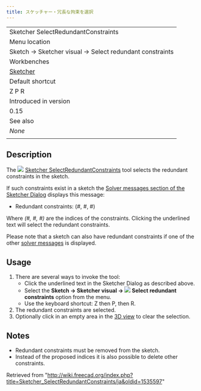 ```yaml
---
title: スケッチャー・冗長な拘束を選択
---
```

|  |
| --- |
| Sketcher SelectRedundantConstraints |
| Menu location |
| Sketch → Sketcher visual → Select redundant constraints |
| Workbenches |
| [Sketcher](/Sketcher_Workbench "Sketcher Workbench") |
| Default shortcut |
| Z P R |
| Introduced in version |
| 0.15 |
| See also |
| *None* |
|  |

## Description

The ![](/images/Sketcher_SelectRedundantConstraints.svg) [Sketcher SelectRedundantConstraints](/Sketcher_SelectRedundantConstraints "Sketcher SelectRedundantConstraints") tool selects the redundant constraints in the sketch.

If such constraints exist in a sketch the [Solver messages section of the Sketcher Dialog](/Sketcher_Dialog#Solver_messages "Sketcher Dialog") displays this message:

* Redundant constraints: (#, #, #)

Where *(#, #, #)* are the indices of the constraints. Clicking the underlined text will select the redundant constraints.

Please note that a sketch can also have redundant constraints if one of the other [solver messages](/Sketcher_Dialog#Solver_messages "Sketcher Dialog") is displayed.

## Usage

1. There are several ways to invoke the tool:
   * Click the underlined text in the Sketcher Dialog as described above.
   * Select the **Sketch → Sketcher visual → ![](/images/Sketcher_SelectRedundantConstraints.svg) Select redundant constraints** option from the menu.
   * Use the keyboard shortcut: Z then P, then R.
2. The redundant constraints are selected.
3. Optionally click in an empty area in the [3D view](/3D_view "3D view") to clear the selection.

## Notes

* Redundant constraints must be removed from the sketch.
* Instead of the proposed indices it is also possible to delete other constraints.

Retrieved from "<http://wiki.freecad.org/index.php?title=Sketcher_SelectRedundantConstraints/ja&oldid=1535597>"